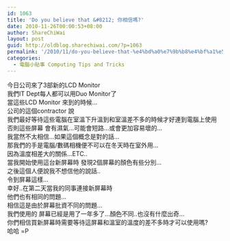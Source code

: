 ```yaml
---
id: 1063
title: 'Do you believe that &#8212; 你相信嗎?'
date: 2010-11-26T00:00:53+08:00
author: ShareChiWai
layout: post
guid: http://oldblog.sharechiwai.com/?p=1063
permalink: '/2010/11/do-you-believe-that-%e4%bd%a0%e7%9b%b8%e4%bf%a1%e5%97%8e/'
categories:
  - 電腦小貼事 Computing Tips and Tricks
---
```

<div id="_mcePaste">
  今日公司來了3部新的LCD Monitor
</div>

<div id="_mcePaste">
  我們IT Dept每人都可以用Duo Monitor了
</div>

<div id="_mcePaste">
  當這些LCD Monitor 來到的時候&#8230;
</div>

<div id="_mcePaste">
  公司的這個contractor 說
</div>

<div id="_mcePaste">
  我們最好等待這些電腦在室溫下升溫到和室溫差不多的時候才好連到電腦上使用
</div>

<div id="_mcePaste">
  否則這些屏幕 會有濕氣&#8230;可能會短路&#8230;或會更加容易壞的&#8230;
</div>

<div id="_mcePaste">
  我當然不太相信&#8230;如果這個概念是對的話&#8230;
</div>

<div id="_mcePaste">
  那我們的手是電腦/數碼相機便不可以在冬天時在室外用&#8230;
</div>

<div id="_mcePaste">
  因為溫度相差大的關係&#8230;ETC..
</div>

<div id="_mcePaste">
  當我開始使用這台新屏幕時 發現2個屏幕的顏色有些分別&#8230;
</div>

<div id="_mcePaste">
  之後這個人便說我不想信他的說話..
</div>

<div id="_mcePaste">
  令到屏幕這樣&#8230;
</div>

<div id="_mcePaste">
  幸好..在第二天當我的同事連接新屏幕時
</div>

<div id="_mcePaste">
  他們也有相同的問題&#8230;
</div>

<div id="_mcePaste">
  相信這是由於屏幕批資不同的問題&#8230;
</div>

<div id="_mcePaste">
  我們使用的 屏幕已經是用了一年多了&#8230;顏色不同..也沒有什麼出奇&#8230;
</div>

<div id="_mcePaste">
  你們相信買新屏幕時需要等待這屏幕和溫室的溫度的差不多時才可以使用嗎?
</div>

<div id="_mcePaste">
  哈哈 =P
</div>
